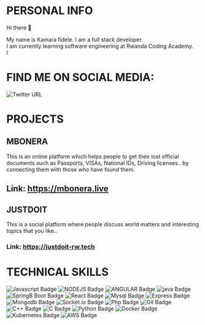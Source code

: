 # PERSONAL INFO
Hi there 👋

My name is Kamara fidele.
I am a full stack developer.<br>
I am currently learning software engineering at Rwanda Coding Academy.<br>
I 

# FIND ME ON SOCIAL MEDIA:

![Twitter URL](https://img.shields.io/twitter/url?style=social&url=https%3A%2F%2Ftwitter.com%2FKamalaFidele)

# PROJECTS
## MBONERA 
   This is an online platform which helps people to get their lost official documents 
   such as Passports, VISAs, National IDs, Driving licenses.. by connecting them with those who have found them.
   ## Link: https://mbonera.live
## JUSTDOIT
   This is a social platform where people discuss world matters and interesting topics that you like..
   ### Link: https://justdoit-rw.tech
   
# TECHNICAL SKILLS

![Javascript Badge](https://img.shields.io/badge/javascript-Javascript-green?style=for-the-badge)
![NODEJS Badge](https://img.shields.io/node/v/socket.io?style=for-the-badge)
![ANGULAR Badge](https://img.shields.io/badge/Angular-angular-yellowgreen?style=for-the-badge)
![java Badge](https://img.shields.io/badge/Java-V17-blue?style=for-the-badge)
![SpringB Boot Badge](https://img.shields.io/badge/SpringBoot-Spring-orange?style=for-the-badge)
![React Badge](https://img.shields.io/badge/React-v21-brightgreen?style=for-the-badge)
![Mysql Badge](https://img.shields.io/badge/MySql-Sql-blue?style=for-the-badge)
![Express Badge](https://img.shields.io/badge/Express-Node-blue?style=for-the-badge)
![Mongodb Badge](https://img.shields.io/badge/MongoDb-NoSql-green?style=for-the-badge)
![Socket.io Badge](https://img.shields.io/badge/Socket.io-Chat-orange?style=for-the-badge)
![Php Badge](https://img.shields.io/badge/PHP-V7*-red?style=for-the-badge)
![Git Badge](https://img.shields.io/badge/Git-GitHub-blue?style=for-the-badge)
![C++ Badge](https://img.shields.io/badge/C%2B%2B-CPP-lightgrey?style=for-the-badge)
![C Badge](https://img.shields.io/badge/C-C-yellowgreen?style=for-the-badge)
![Python Badge](https://img.shields.io/badge/Python-yellowgreen?style=for-the-badge)
![Docker Badge](https://img.shields.io/badge/Docker-blue?style=for-the-badge)
![Kubernetes Badge](https://img.shields.io/badge/Kubernetes-blue?style=for-the-badge)
![AWS Badge](https://img.shields.io/badge/AWS-orange?style=for-the-badge)

<!--
**kamalafidele/kamalafidele** is a ✨ _special_ ✨ repository because its `README.md` (this file) appears on your GitHub profile.

Here are some ideas to get you started:

- 🔭 I’m currently working on ...
- 🌱 I’m currently learning ...
- 👯 I’m looking to collaborate on ...
- 🤔 I’m looking for help with ...
- 💬 Ask me about ...
- 📫 How to reach me: ...
- 😄 Pronouns: ...
- ⚡ Fun fact: ...
-->
